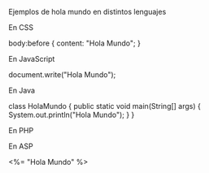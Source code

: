 Ejemplos de hola mundo en distintos lenguajes

En CSS

body:before {
    content: "Hola Mundo";
}

En JavaScript

document.write("Hola Mundo");

En Java

class HolaMundo
{
    public static void main(String[] args)
    {
        System.out.println("Hola Mundo");
    }
}

En PHP

<?php
    echo 'Hola Mundo';
?>

En ASP

<%= "Hola Mundo" %>

